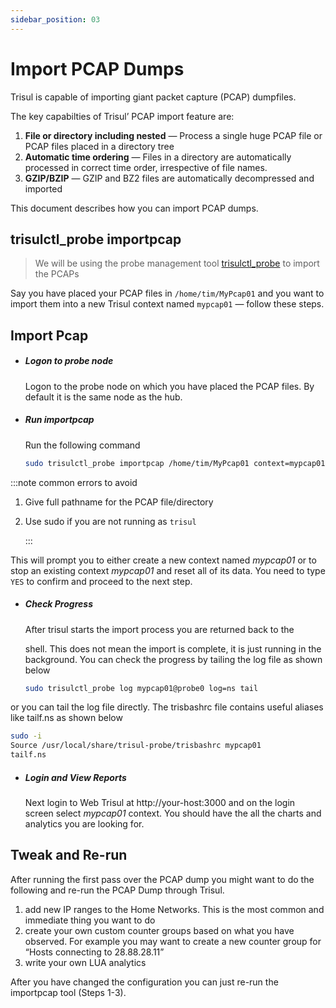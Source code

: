 ```yaml
---
sidebar_position: 03
---
```


# Import PCAP Dumps

Trisul is capable of importing giant packet capture (PCAP) dumpfiles.

The key capabilties of Trisul’ PCAP import feature are:

1. **File or directory including nested** — Process a single huge PCAP file or PCAP files placed in a directory tree
2. **Automatic time ordering** — Files in a directory are automatically processed in correct time order, irrespective of file names.
3. **GZIP/BZIP** — GZIP and BZ2 files are automatically decompressed and imported

This document describes how you can import PCAP dumps.

## trisulctl_probe importpcap

> We will be using the probe management tool [trisulctl_probe](/docs/ug/domain/trisulctl) to import the PCAPs

Say you have placed your PCAP files in `/home/tim/MyPcap01` and you want to import them into a new Trisul context named `mypcap01` — follow these steps.

## Import Pcap

- ##### Logon to probe node
  
  Logon to the probe node on which you have placed the PCAP files. By default it is the same node as the hub.

- ##### Run importpcap
  
  Run the following command
  
  ```bash
  sudo trisulctl_probe importpcap /home/tim/MyPcap01 context=mypcap01
  ```

:::note common errors to avoid

1. Give full pathname for the PCAP file/directory  

2. Use sudo if you are not running as `trisul`
   
   :::

This will prompt you to either create a new context named *mypcap01* or to stop an existing context *mypcap01* and reset all of its data. You need to type `YES` to confirm and proceed to the next step.

- ##### Check Progress
  
  After trisul starts the import process you are returned back to the 
  
  shell. This does not mean the import is complete, it is just running in 
  the background. You can check the progress by tailing the log file as 
  shown below
  
  ```bash
  sudo trisulctl_probe log mypcap01@probe0 log=ns tail
  ```

or you can tail the log file directly. The trisbashrc file contains useful aliases like tailf.ns as shown below

```bash
sudo -i 
Source /usr/local/share/trisul-probe/trisbashrc mypcap01 
tailf.ns
```

- ##### Login and View Reports
  
  Next login to Web Trisul at http://your-host:3000 and on the login screen select *mypcap01* context. You should have the all the charts and analytics you are looking for.

## Tweak and Re-run

After running the first pass over the PCAP dump you might want to do the following and re-run the PCAP Dump through Trisul.

1. add new IP ranges to the Home Networks. This is the most common and immediate thing you want to do
2. create your own custom counter groups based on what you have 
   observed. For example you may want to create a new counter group for 
   “Hosts connecting to 28.88.28.11”
3. write your own LUA analytics

After you have changed the configuration you can just re-run the importpcap tool (Steps 1-3).
